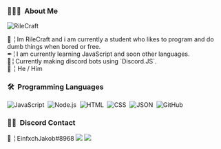 ### 👨🏻‍💻 &nbsp;About Me
<p align="left"> <img src="https://komarev.com/ghpvc/?username=RileCraft" alt="RileCraft" /> </p>
📌 ╎ Im RileCraft and i am currently a student who likes to program and do dumb things when bored or free.<br>
✒╎ I am currently learning JavaScript and soon other languages.<br>
🤖╎ Currently making discord bots using `Discord.JS`.<br>
👷 ╎  He / Him

### 🛠 &nbsp;Programming Languages

![JavaScript](https://img.shields.io/badge/-JavaScript-05122A?style=flat&logo=javascript)&nbsp;
![Node.js](https://img.shields.io/badge/-Node.js-05122A?style=flat&logo=node.js)&nbsp;
![HTML](https://img.shields.io/badge/-HTML-05122A?style=flat&logo=HTML5)&nbsp;
![CSS](https://img.shields.io/badge/-CSS-05122A?style=flat&logo=CSS3&logoColor=1572B6)&nbsp;
![JSON](https://img.shields.io/badge/-JSON-05122A?style=flat&logo=json)&nbsp;
![GitHub](https://img.shields.io/badge/-GitHub-05122A?style=flat&logo=github)&nbsp;

### 🤝🏻 &nbsp;Discord Contact

📌 ╎ EinfxchJakob#8968
<a href="https://discord.gg/xgQUnjAT3P"><img src="https://img.shields.io/badge/Discord-7289DA?style=for-the-badge&logo=discord&logoColor=white"/></a>
<a href="https://discord.gg/CXG57tWAqf"><img src="https://img.shields.io/badge/Discord-7289DA?style=for-the-badge&logo=discord&logoColor=white"/></a>

